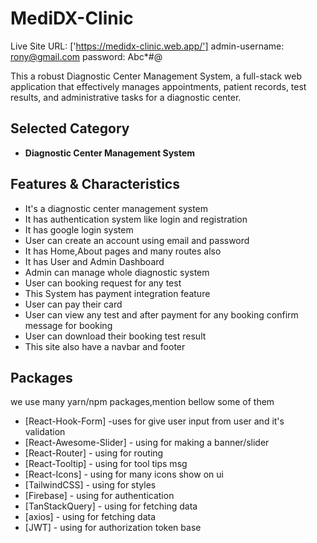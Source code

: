 # MediDX-Clinic

Live Site URL: ['https://medidx-clinic.web.app/']
admin-username: rony@gmail.com
password: Abc\*#@

This a robust Diagnostic Center Management System, a full-stack web
application that effectively manages appointments, patient records, test
results, and administrative tasks for a diagnostic center.

## Selected Category

- **Diagnostic Center Management System**

## Features & Characteristics

- It's a diagnostic center management system
- It has authentication system like login and registration
- It has google login system
- User can create an account using email and password
- It has Home,About pages and many routes also
- It has User and Admin Dashboard
- Admin can manage whole diagnostic system
- User can booking request for any test
- This System has payment integration feature
- User can pay their card
- User can view any test and after payment for any booking confirm message for booking
- User can download their booking test result
- This site also have a navbar and footer

## Packages

we use many yarn/npm packages,mention bellow some of them

- [React-Hook-Form] -uses for give user input from user and it's validation
- [React-Awesome-Slider] - using for making a banner/slider
- [React-Router] - using for routing
- [React-Tooltip] - using for tool tips msg
- [React-Icons] - using for many icons show on ui
- [TailwindCSS] - using for styles
- [Firebase] - using for authentication
- [TanStackQuery] - using for fetching data
- [axios] - using for fetching data
- [JWT] - using for authorization token base
